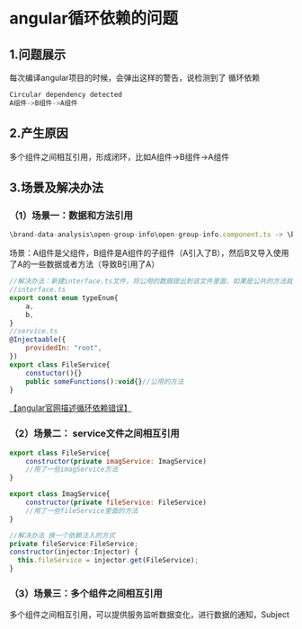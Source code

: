 # angular循环依赖的问题

## 1.问题展示

每次编译angular项目的时候，会弹出这样的警告，说检测到了 循环依赖

```js
Circular dependency detected
A组件->B组件->A组件
```

## 2.产生原因

多个组件之间相互引用，形成闭环，比如A组件->B组件->A组件

## 3.场景及解决办法

###  （1）场景一：数据和方法引用

```js
\brand-data-analysis\open-group-info\open-group-info.component.ts -> \brand-data-analysis\brand-data-analysis.component.ts -> brand-data-analysis\open-group-info\open-group-info.component.ts
```

场景：A组件是父组件，B组件是A组件的子组件（A引入了B），然后B又导入使用了A的一些数据或者方法（导致B引用了A）

```js
//解决办法：新建interface.ts文件，将公用的数据提出到该文件里面，如果是公共的方法就放到新的service.ts文件里面
//interface.ts
export const enum typeEnum{
    a,
    b,
}
//service.ts
@Injectaable({
	providedIn: "root",
})
export class FileService{
    constuctor(){}
    public someFunctions():void{}//公用的方法
}
```

[【angular官网描述循环依赖错误】](https://angular.cn/errors/NG3003)

 ### （2）场景二： service文件之间相互引用

```js
export class FileService{
    constructor(private imagService: ImagService)
    //用了一些imagService方法
}

export class ImagService{
    constructor(private fileService: FileService)
    //用了一些fileService里面的方法
}
```

```js
//解决办法 换一个依赖注入的方式
private fileService:FileService;
constructor(injector:Injector) {
  this.fileService = injector.get(FileService);
}
```

 ### （3）场景三：多个组件之间相互引用

多个组件之间相互引用，可以提供服务监听数据变化，进行数据的通知，Subject



